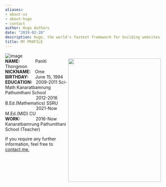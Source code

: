 ```yaml
---
aliases:
- about-us
- about-hugo
- contact
author: Hugo Authors
date: "2019-02-28"
description: Hugo, the world's fastest framework for building websites
title: MY PROFILE
---
```


![image](/images/myprofile.jpg)\
<img align="right" width="300" height="400" src="/images/myprofile.jpg">
**NAME:**&emsp;&emsp;&emsp;&nbsp;&nbsp;Paniti Thongmon\
**NICKNAME:**&emsp;Ome\
**BIRTHDAY:**&emsp;&nbsp; June 15, 1994\
**EDUCATION:**&nbsp;&nbsp;&nbsp;2009-2011 Sci-Math Kanaratbamrung Pathumthani School\
&emsp;&emsp;&emsp;&emsp;&emsp;&emsp;&nbsp;&nbsp;&nbsp; 2012-2016 B.Ed.(Mathematics) SSRU\
&emsp;&emsp;&emsp;&emsp;&emsp;&emsp;&nbsp;&nbsp;&nbsp; 2021-Now M.Ed.(MID) CU\
**WORK:**&emsp;&emsp;&emsp;&nbsp;&nbsp;2016-Now Kanaratbamrung Pathumthani School (Teacher)

If you require any further information, feel free to [contact me.](http://localhost:4321/contact/)



